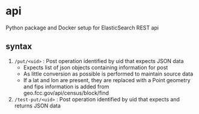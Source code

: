 # api

Python package and Docker setup for ElasticSearch REST api


## syntax
1. `/put/<uid>` : Post operation identified by uid that expects
JSON data
    * Expects list of json objects containing information for post
    * As little conversion as possible is performed to maintain source data
    * If a lat and lon are present, they are replaced with a Point
    geometry and fips information is added from
    geo.fcc.gov/api/census/block/find
2. `/test-put/<uid>` : Post operation identified by uid that expects and
returns JSON data
